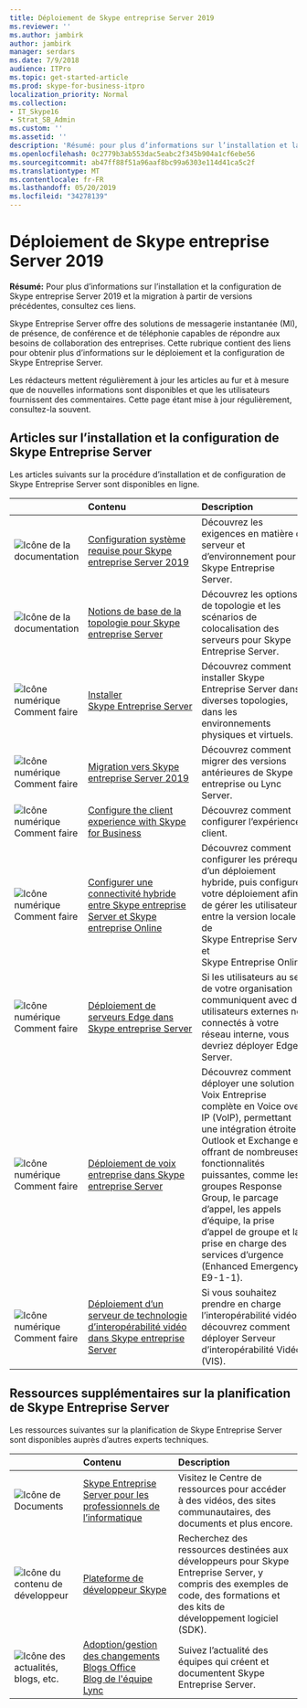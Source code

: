 ```yaml
---
title: Déploiement de Skype entreprise Server 2019
ms.reviewer: ''
ms.author: jambirk
author: jambirk
manager: serdars
ms.date: 7/9/2018
audience: ITPro
ms.topic: get-started-article
ms.prod: skype-for-business-itpro
localization_priority: Normal
ms.collection:
- IT_Skype16
- Strat_SB_Admin
ms.custom: ''
ms.assetid: ''
description: 'Résumé: pour plus d’informations sur l’installation et la configuration de Skype entreprise Server 2019, consultez les liens suivants.'
ms.openlocfilehash: 0c2779b3ab553dac5eabc2f345b904a1cf6ebe56
ms.sourcegitcommit: ab47ff88f51a96aaf8bc99a6303e114d41ca5c2f
ms.translationtype: MT
ms.contentlocale: fr-FR
ms.lasthandoff: 05/20/2019
ms.locfileid: "34278139"
---
```

# <a name="deploy-skype-for-business-server-2019"></a>Déploiement de Skype entreprise Server 2019
 
**Résumé:** Pour plus d’informations sur l’installation et la configuration de Skype entreprise Server 2019 et la migration à partir de versions précédentes, consultez ces liens.
  
Skype Entreprise Server offre des solutions de messagerie instantanée (MI), de présence, de conférence et de téléphonie capables de répondre aux besoins de collaboration des entreprises. Cette rubrique contient des liens pour obtenir plus d’informations sur le déploiement et la configuration de Skype Entreprise Server. 
  
Les rédacteurs mettent régulièrement à jour les articles au fur et à mesure que de nouvelles informations sont disponibles et que les utilisateurs fournissent des commentaires. Cette page étant mise à jour régulièrement, consultez-la souvent.
   
##  <a name="articles-about-skype-for-business-server-installation-and-configuration"></a>Articles sur l’installation et la configuration de Skype Entreprise Server

Les articles suivants sur la procédure d’installation et de configuration de Skype Entreprise Server sont disponibles en ligne. 
  
||Contenu|Description|
|:-----|:-----|:-----|
|![Icône de la documentation](https://docs.microsoft.com/office/media/icons/paragraph-writing-blue.svg)|[Configuration système requise pour Skype entreprise Server 2019](../plan/system-requirements.md)  <br/> |Découvrez les exigences en matière de serveur et d’environnement pour Skype Entreprise Server.  <br/> |
|![Icône de la documentation](https://docs.microsoft.com/office/media/icons/paragraph-writing-blue.svg)|[Notions de base de la topologie pour Skype entreprise Server](../../SfbServer/plan-your-deployment/topology-basics/topology-basics.md) <br/> |Découvrez les options de topologie et les scénarios de colocalisation des serveurs pour Skype Entreprise Server.  <br/> |
|![Icône numérique Comment faire](https://docs.microsoft.com/office/media/icons/list-123-blue.svg)|[Installer Skype Entreprise Server](../../SfbServer/deploy/install/install.md)<br/> |Découvrez comment installer Skype Entreprise Server dans diverses topologies, dans les environnements physiques et virtuels.  <br/> |
|![Icône numérique Comment faire](https://docs.microsoft.com/office/media/icons/list-123-blue.svg)| [Migration vers Skype entreprise Server 2019](../migration/migration-to-skype-for-business-server-2019.md) <br/> |Découvrez comment migrer des versions antérieures de Skype entreprise ou Lync Server.  <br/> |
|![Icône numérique Comment faire](https://docs.microsoft.com/office/media/icons/list-123-blue.svg)|[Configure the client experience with Skype for Business](../../SfbServer/deploy/deploy-clients/configure-the-client-experience.md) <br/> |Découvrez comment configurer l’expérience client.  <br/> |
|![Icône numérique Comment faire](https://docs.microsoft.com/office/media/icons/list-123-blue.svg)| [Configurer une connectivité hybride entre Skype entreprise Server et Skype entreprise Online](../../SfbHybrid/hybrid/configure-hybrid-connectivity.md) <br/> |Découvrez comment configurer les prérequis d’un déploiement hybride, puis configurer votre déploiement afin de gérer les utilisateurs entre la version locale de Skype Entreprise Server et Skype Entreprise Online.  <br/> |
|![Icône numérique Comment faire](https://docs.microsoft.com/office/media/icons/list-123-blue.svg)| [Déploiement de serveurs Edge dans Skype entreprise Server](../../SfbServer/deploy/deploy-edge-server/deploy-edge-servers.md) <br/> |Si les utilisateurs au sein de votre organisation communiquent avec des utilisateurs externes non connectés à votre réseau interne, vous devriez déployer Edge Server.  <br/> |
|![Icône numérique Comment faire](https://docs.microsoft.com/office/media/icons/list-123-blue.svg)| [Déploiement de voix entreprise dans Skype entreprise Server](../../SfbServer/deploy/deploy-enterprise-voice/deploy-enterprise-voice.md) <br/> |Découvrez comment déployer une solution Voix Entreprise complète en Voice over IP (VoIP), permettant une intégration étroite à Outlook et Exchange et offrant de nombreuses fonctionnalités puissantes, comme les groupes Response Group, le parcage d’appel, les appels d’équipe, la prise d’appel de groupe et la prise en charge des services d’urgence (Enhanced Emergency E9-1-1).  <br/> |
| ![Icône numérique Comment faire](https://docs.microsoft.com/office/media/icons/list-123-blue.svg)| [Déploiement d’un serveur de technologie d’interopérabilité vidéo dans Skype entreprise Server](../../SfbServer/deploy/deploy-video-interop-server/deploy-video-interop-server.md) <br/> |Si vous souhaitez prendre en charge l’interopérabilité vidéo, découvrez comment déployer Serveur d’interopérabilité Vidéo (VIS).  <br/> |
   
## <a name="additional-resources-about-planning-for-skype-for-business-server"></a>Ressources supplémentaires sur la planification de Skype Entreprise Server

Les ressources suivantes sur la planification de Skype Entreprise Server sont disponibles auprès d’autres experts techniques. 
  
||**Contenu**|**Description**|
|:-----|:-----|:-----|
|![Icône de Documents](https://docs.microsoft.com/office/media/icons/paragraph-writing-blue.svg)|[Skype Entreprise Server pour les professionnels de l’informatique](https://go.microsoft.com/fwlink/p/?LinkId=527960) <br/> |Visitez le Centre de ressources pour accéder à des vidéos, des sites communautaires, des documents et plus encore.|
|![Icône du contenu de développeur](https://docs.microsoft.com/office/media/icons/developer-blue.svg)|[Plateforme de développeur Skype](https://go.microsoft.com/fwlink/?LinkId=619775) <br/> |Recherchez des ressources destinées aux développeurs pour Skype Entreprise Server, y compris des exemples de code, des formations et des kits de développement logiciel (SDK).  <br/> |
|![Icône des actualités, blogs, etc.](https://docs.microsoft.com/office/media/icons/blog-site-blue.svg)|[Adoption/gestion des changements](https://go.microsoft.com/fwlink/p/?LinkId=532796) <br/> [Blogs Office](https://go.microsoft.com/fwlink/p/?LinkId=528899) <br/> [Blog de l'équipe Lync](https://go.microsoft.com/fwlink/p/?LinkId=532818) <br/> |Suivez l’actualité des équipes qui créent et documentent Skype Entreprise Server.  <br/> |
   

